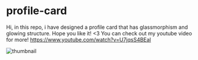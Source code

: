 # profile-card
Hi, in this repo, i have designed a profile card that has glassmorphism and glowing structure. Hope you like it! &lt;3
You can check out my youtube video for more! https://www.youtube.com/watch?v=U7jqsS4BEaI

![thumbnail](https://user-images.githubusercontent.com/28603785/206140455-f02f2b4e-df34-472d-9d9c-7ce041a01688.png)
